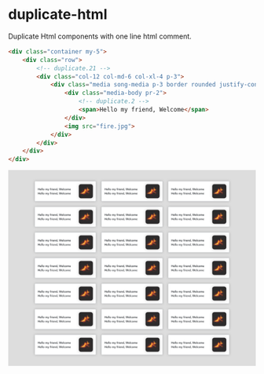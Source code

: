 # duplicate-html
Duplicate Html components with one line html comment.

```html
<div class="container my-5">
	<div class="row">
		<!-- duplicate.21 -->
		<div class="col-12 col-md-6 col-xl-4 p-3">
			<div class="media song-media p-3 border rounded justify-content-center align-items-center">
				<div class="media-body pr-2">
					<!-- duplicate.2 -->
					<span>Hello my friend, Welcome</span>
				</div>
				<img src="fire.jpg">
			</div>
		</div>
	</div>
</div>
```

![Screenshot](https://github.com/Enesklmc/duplicate-html/blob/master/duplicateHTMLscreenshot.png)
